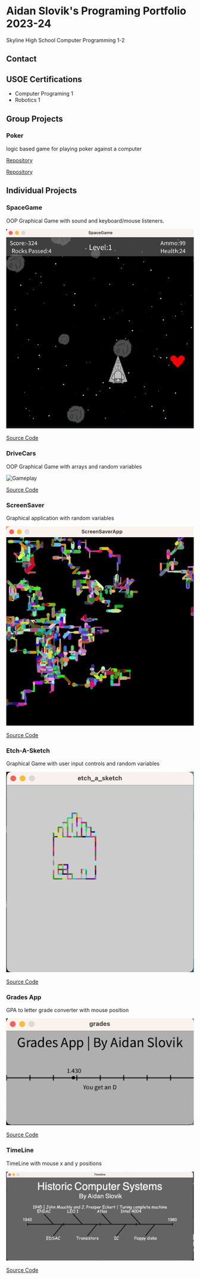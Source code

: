 # Aidan Slovik's Programing Portfolio 2023-24
Skyline High School Computer Programming 1-2

## Contact


## USOE Certifications
* Computer Programing 1
* Robotics 1

## Group Projects 

### Poker 
logic based game for playing poker against a computer

[Repository](https://www.google.com)

[Repository]([https://www.google.com](https://github.com/EliSlovik/poker-i-barley-know-her))



## Individual Projects

### SpaceGame
OOP Graphical Game with sound and keyboard/mouse listeners.

![Gameplay](https://github.com/AidanSlovik/ComputerProgramming2023-24/blob/main/images/sg1.png?raw=true "SpaceGame gameplay")

[Source Code](https://github.com/AidanSlovik/ComputerProgramming2023-24/blob/main/src/SpaceGame%202.zip)

### DriveCars
OOP Graphical Game with arrays and random variables

![Gameplay](https://github.com/AidanSlovik/ComputerProgramming2023-24/assets/158332992/eaf6c0b7-5743-4259-9020-5862427009be "DriveCars gameplay")

[Source Code](https://github.com/AidanSlovik/ComputerProgramming2023-24/blob/main/src/DriveCars.zip)

### ScreenSaver
Graphical application with random variables

![ScreenSaver](https://github.com/AidanSlovik/ComputerProgramming2023-24/blob/main/images/ss1.png?raw=true "screensaver")

[Source Code](https://github.com/AidanSlovik/ComputerProgramming2023-24/blob/main/src/ScreenSaver%20App.zip)

### Etch-A-Sketch
Graphical Game with user input controls and random variables

![Gameplay](https://github.com/AidanSlovik/ComputerProgramming2023-24/blob/main/images/etch1.png?raw=true "Etch-A-Sketch Gameplay")

[Source Code](https://github.com/AidanSlovik/ComputerProgramming2023-24/blob/main/src/etch-a-sketch.zip)

### Grades App
GPA to letter grade converter with mouse position 

![Gameplay](https://github.com/AidanSlovik/ComputerProgramming2023-24/blob/main/images/grades1.png?raw=true "Grades App")

[Source Code](https://github.com/AidanSlovik/ComputerProgramming2023-24/blob/main/src/grades.zip)

### TimeLine
TimeLine with mouse x and y positions

![Gameplay](https://github.com/AidanSlovik/ComputerProgramming2023-24/blob/main/images/tl1.png?raw=true "TimeLine App")

[Source Code](https://github.com/AidanSlovik/ComputerProgramming2023-24/blob/main/src/Timeline.zip)
